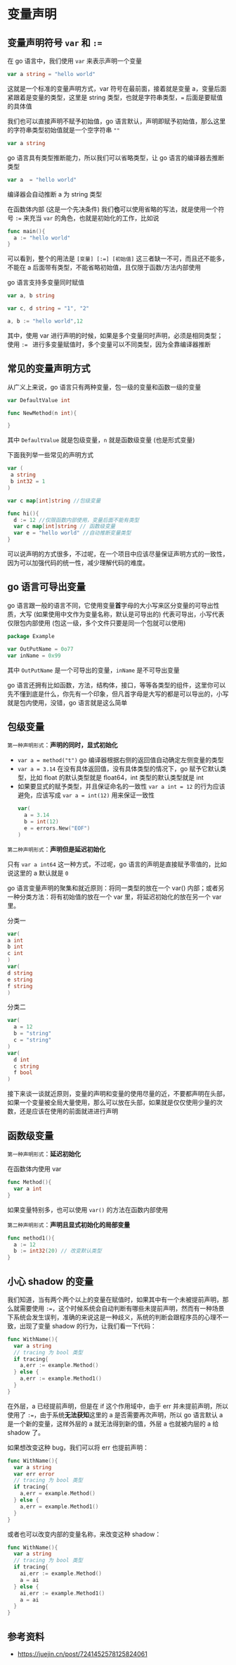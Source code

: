 # 变量声明
## 变量声明符号 `var` 和 `:=`
在 go 语言中，我们使用 `var` 来表示声明一个变量
```go
var a string = "hello world"
```
这就是一个标准的变量声明方式，var 符号在最前面，接着就是变量 a，变量后面紧跟着是变量的类型，这里是 string 类型，也就是字符串类型，`=` 后面是要赋值的具体值

我们也可以直接声明不赋予初始值，go 语言默认，声明即赋予初始值，那么这里的字符串类型初始值就是一个空字符串 `""`
```go
var a string
```
go 语言具有类型推断能力，所以我们可以省略类型，让 go 语言的编译器去推断类型
```go
var a  = "hello world"
```
编译器会自动推断 a 为 string 类型

在函数体内部 (这是一个先决条件) 我们**也**可以使用省略的写法，就是使用一个符号 `:=` 来充当 `var` 的角色，也就是初始化的工作，比如说
```go
func main(){
  a := "hello world"
}
``` 
可以看到，整个的用法是 `[变量] [:=] [初始值]` 这三者缺一不可，而且还不能多，不能在 a 后面带有类型，不能省略初始值，且仅限于函数/方法内部使用

go 语言支持多变量同时赋值
```go
var a, b string

var c, d string = "1", "2"

a, b := "hello world",12
```
其中，使用 var 进行声明的时候，如果是多个变量同时声明，必须是相同类型；使用 `:= ` 进行多变量赋值时，多个变量可以不同类型，因为全靠编译器推断

## 常见的变量声明方式
从广义上来说，go 语言只有两种变量，包一级的变量和函数一级的变量
```go
var DefaultValue int

func NewMethod(n int){

}
```
其中 `DefaultValue` 就是包级变量，`n` 就是函数级变量 (也是形式变量)

下面我列举一些常见的声明方式
```go
var (
 a string
 b int32 = 1
)

var c map[int]string //包级变量

func hi(){
  d := 12 //仅限函数内部使用，变量后面不能有类型
  var c map[int]string // 函数级变量
  var e = "hello world" //自动推断变量类型
}

```
可以说声明的方式很多，不过呢，在一个项目中应该尽量保证声明方式的一致性，因为可以加强代码的统一性，减少理解代码的难度。
## go 语言可导出变量
go 语言跟一般的语言不同，它使用变量**首**字母的大小写来区分变量的可导出性质，大写 (如果使用中文作为变量名称，默认是可导出的) 代表可导出，小写代表仅限包内部使用 (包这一级，多个文件只要是同一个包就可以使用)
```go
package Example

var OutPutName = 0o77
var inName = 0x99
```
其中 `OutPutName` 是一个可导出的变量，`inName` 是不可导出变量

go 语言还拥有比如函数，方法，结构体，接口，等等各类型的组件，这里你可以先不懂到底是什么，你先有一个印象，但凡首字母是大写的都是可以导出的，小写就是包内使用，没错，go 语言就是这么简单
## 包级变量
`第一种声明形式`：**声明的同时，显式初始化**

- `var a = method("t")` go 编译器根据右侧的返回值自动确定左侧变量的类型
- `var a = 3.14` 在没有具体返回值，没有具体类型的情况下，go 赋予它默认类型，比如 float 的默认类型就是 float64，int 类型的默认类型就是 int
- 如果要显式的赋予类型，并且保证命名的一致性 `var a int = 12` 的行为应该避免，应该写成 `var a = int(12)` 用来保证一致性
  ```go
  var(
    a = 3.14
    b = int(12)
    e = errors.New("EOF")
  )
  ```

`第二种声明形式`：**声明但是延迟初始化**

只有 `var a int64` 这一种方式，不过呢，go 语言的声明是直接赋予零值的，比如说这里的 a 默认就是 `0`

go 语言变量声明的聚集和就近原则：将同一类型的放在一个 var() 内部；或者另一种分类方法：将有初始值的放在一个 var 里，将延迟初始化的放在另一个 var 里。

分类一

```go
var(
a int
b int
c int
)
var(
d string
e string
f string
)
```

分类二

```go
var(
  a = 12
  b = "string"
  c = "string"
)
var(
  d int
  c string
  f bool
)
```
接下来谈一谈就近原则，变量的声明和变量的使用尽量的近，不要都声明在头部，如果一个变量被全局大量使用，那么可以放在头部，如果就是仅仅使用少量的次数，还是应该在使用的前面就进进行声明

## 函数级变量
`第一种声明形式`：**延迟初始化**

在函数体内使用 var

```go
func Method(){
  var a int
}
```
如果变量特别多，也可以使用 `var()` 的方法在函数内部使用

`第二种声明形式`：**声明且显式初始化的局部变量**

```go
func method1(){
  a := 12
  b := int32(20) // 改变默认类型
}
```
## 小心 shadow 的变量
我们知道，当有两个两个以上的变量在赋值时，如果其中有一个未被提前声明，那么就需要使用 `:=`，这个时候系统会自动判断有哪些未提前声明，然而有一种场景下系统会发生误判，准确的来说这是一种歧义，系统的判断会跟程序员的心理不一致，出现了变量 shadow 的行为，让我们看一下代码：
```go
func WithName(){
  var a string
  // tracing 为 bool 类型
  if tracing{
    a,err := example.Method()
  } else {
    a,err := example.Method1()
  } 
}
```
在外层，a 已经提前声明，但是在 if 这个作用域中，由于 err 并未提前声明，所以使用了 `:=`，由于系统**无法获知**这里的 a 是否需要再次声明，所以 go 语言默认 a 是一个新的变量，这样外层的 a 就无法得到新的值，外层 a 也就被内层的 a 给 shadow 了。

如果想改变这种 bug，我们可以将 err 也提前声明：

```go
func WithName(){
  var a string
  var err error
  // tracing 为 bool 类型
  if tracing{
    a,err = example.Method()
  } else {
    a,err = example.Method1()
  } 
}
```
或者也可以改变内部的变量名称，来改变这种 shadow：
```go
func WithName(){
  var a string
  // tracing 为 bool 类型
  if tracing{
    ai,err := example.Method()
    a = ai
  } else {
    ai,err := example.Method1()
    a = ai
  } 
}
```
## 参考资料
- https://juejin.cn/post/7241452578125824061



